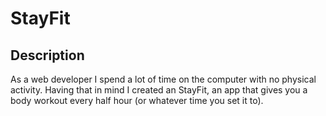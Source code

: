# StayFit

## Description
As a web developer I spend a lot of time on the computer with no physical activity. Having that in mind I created an StayFit, an app that gives you a body workout every half hour (or whatever time you set it to).


